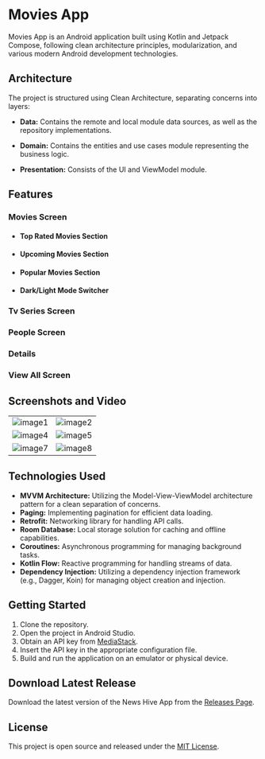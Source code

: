 # Movies App

Movies App is an Android application built using Kotlin and Jetpack Compose, following clean architecture principles, modularization, and various modern Android development technologies.

## Architecture

The project is structured using Clean Architecture, separating concerns into layers:

- **Data:** Contains the remote and local module data sources, as well as the repository implementations.

- **Domain:** Contains the entities and use cases module representing the business logic.

- **Presentation:** Consists of the UI and ViewModel module.

## Features

### Movies Screen

- #### Top Rated Movies Section

-   #### Upcoming Movies Section

-   #### Popular Movies Section

-   #### Dark/Light Mode Switcher

### Tv Series Screen

### People Screen

### Details

### View All Screen

## Screenshots and Video

<table>
  <tr>
    <td><img src="https://github.com/AhmadShubita/MoviesApp/blob/main/Home%20Page.png" alt="image1"></td>
    <td><img src="https://github.com/AhmadShubita/MoviesApp/blob/main/Home2%20Page.png" alt="image2"></td>  </tr>
  <tr>
    <td><img src="https://github.com/AhmadShubita/MoviesApp/blob/main/Tv%20Page.png" alt="image4"></td>
    <td><img src="https://github.com/AhmadShubita/MoviesApp/blob/main/People%20Screen.png" alt="image5"></td>
  </tr>
  <tr>
    <td><img src="https://github.com/AhmadShubita/MoviesApp/blob/main/Details%20Screen.png" alt="image7"></td>
    <td><img src="https://github.com/AhmadShubita/MoviesApp/blob/main/All%20Movies.png" alt="image8"></td>
  </tr>
</table>

## Technologies Used

- **MVVM Architecture:** Utilizing the Model-View-ViewModel architecture pattern for a clean separation of concerns.
- **Paging:** Implementing pagination for efficient data loading.
- **Retrofit:** Networking library for handling API calls.
- **Room Database:** Local storage solution for caching and offline capabilities.
- **Coroutines:** Asynchronous programming for managing background tasks.
- **Kotlin Flow:** Reactive programming for handling streams of data.
- **Dependency Injection:** Utilizing a dependency injection framework (e.g., Dagger, Koin) for managing object creation and injection.

## Getting Started

1. Clone the repository.
2. Open the project in Android Studio.
3. Obtain an API key from [MediaStack](https://mediastack.com/).
4. Insert the API key in the appropriate configuration file.
5. Build and run the application on an emulator or physical device.

## Download Latest Release

Download the latest version of the News Hive App from the [Releases Page](https://github.com/Abdallahx3x/NewsHive/releases/tag/v1.0.0).

## License

This project is open source and released under the [MIT License](LICENSE).
